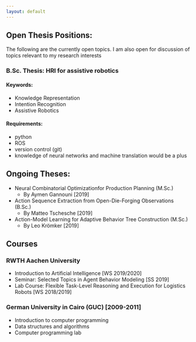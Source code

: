 ```yaml
---
layout: default
---
```


## Open Thesis Positions:
The following are the currently open topics. I am also open for discussion of topics relevant to my research interests
### B.Sc. Thesis: HRI for assistive robotics
#### Keywords:
- Knowledge Representation
- Intention Recognition
- Assistive Robotics
#### Requirements: 
- python
- ROS
- version control (git)
- knowledge of neural networks and machine translation would be a plus

## Ongoing Theses:

- Neural Combinatorial Optimizationfor Production Planning (M.Sc.)
	- By Aymen Gannouni [2019]
- Action Sequence Extraction from Open-Die-Forging Observations (B.Sc.)
	- By Matteo Tschesche [2019]
- Action-Model Learning for Adaptive Behavior Tree Construction (M.Sc.)
	- By Leo Krömker [2019]

## Courses

### RWTH Aachen University
- Introduction to Artificial Intelligence [WS 2019/2020]
- Seminar: Selected Topics in Agent Behavior Modeling [SS 2019]
- Lab Course: Flexible Task-Level Reasoning and Execution for Logistics Robots [WS 2018/2019]

### German University in Cairo (GUC) [2009-2011]
- Introduction to computer programming
- Data structures and algorithms
- Computer programming lab
